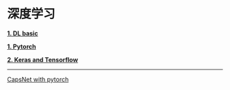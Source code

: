 # 深度学习

[**1. DL basic**](1_DL_basic)

[**1. Pytorch**](2_pytorch)

[**2. Keras and Tensorflow**](3_keras_tensorflow)

---

[CapsNet with pytorch](capsnet)
  